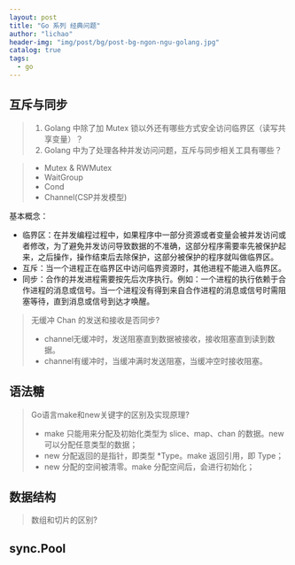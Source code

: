 ```yaml
---
layout: post
title: "Go 系列 经典问题"
author: "lichao"
header-img: "img/post/bg/post-bg-ngon-ngu-golang.jpg"
catalog: true
tags:
  - go
---
```


## 互斥与同步

> 1. Golang 中除了加 Mutex 锁以外还有哪些方式安全访问临界区（读写共享变量）？
> 2. Golang 中为了处理各种并发访问问题，互斥与同步相关工具有哪些？


> - Mutex & RWMutex
> - WaitGroup
> - Cond
> - Channel(CSP并发模型)

基本概念：
* 临界区：在并发编程过程中，如果程序中一部分资源或者变量会被并发访问或者修改，为了避免并发访问导致数据的不准确，这部分程序需要率先被保护起来，之后操作，操作结束后去除保护，这部分被保护的程序就叫做临界区。
* 互斥：当一个进程正在临界区中访问临界资源时，其他进程不能进入临界区。
* 同步：合作的并发进程需要按先后次序执行。例如：一个进程的执行依赖于合作进程的消息或信号。当一个进程没有得到来自合作进程的消息或信号时需阻塞等待，直到消息或信号到达才唤醒。

[](https://zhuanlan.zhihu.com/p/115262475)


> 无缓冲 Chan 的发送和接收是否同步?
> - channel无缓冲时，发送阻塞直到数据被接收，接收阻塞直到读到数据。
> - channel有缓冲时，当缓冲满时发送阻塞，当缓冲空时接收阻塞。

## 语法糖

> Go语言make和new关键字的区别及实现原理?
> 
> - make 只能用来分配及初始化类型为 slice、map、chan 的数据。new 可以分配任意类型的数据；
> - new 分配返回的是指针，即类型 *Type。make 返回引用，即 Type；
> - new 分配的空间被清零。make 分配空间后，会进行初始化；

## 数据结构

> 数组和切片的区别?
>

## sync.Pool

